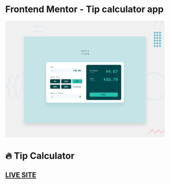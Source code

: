 # Frontend Mentor - Tip calculator app

![Tip Calculator](./design/desktop-preview.jpg)

# 🔥 Tip Calculator

## [LIVE SITE](https://kenreibman.github.io/tip-calculator-app/)
